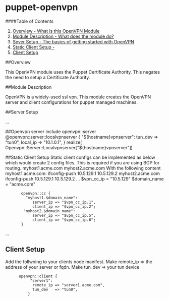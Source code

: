 puppet-openvpn
==============

####Table of Contents

1. [Overview - What is this OpenVPN Module](#overview)
2. [Module Description - What does the module do?](#module-description)
3. [Sever Setup - The basics of getting started with OpenVPN ](#server-setup)
4. [Static Client Setup -  ](#static-client-setup)
5. [Client Setup](#client-setup)

##Overview

This OpenVPN module uses the Puppet Certificate Authority. This negates the need to setup a Certificate Authority.   

##Module Description


OpenVPN is a widely-used ssl vpn. This module creates the OpenVPN server and client configurations for puppet managed machines. 

##Server Setup

 ...

##Openvpn server
          include openvpn::server
          @openvpn::server::localvpnserver { "${hostname}vpnserver":
           tun_dev => "tun0",
           local_ip => "10.1.0.1",
         }
       realize( Openvpn::Server::Localvpnserver["${hostname}vpnserver"])

##Static Client Setup
 Static client configs can be implemented as below which would create 2 config files. This is required if you are using BGP for routing. 
 myhost1.acme.com
 myhost2.acme.com 
 With the following content 
 myhost1.acme.com: ifconfig-push 10.5.129.1  10.5.129.2
 myhost2.acme.com  ifconfig-push 10.5.129.1  10.5.129.2
 ...
           $vpn_cc_ip             = "10.5.129"
           $domain_name           = "acme.com"

           openvpn::cc {
             "myhost1.$domain_name":
                server_ip => "$vpn_cc_ip.1",
                client_ip => "$vpn_cc_ip.2";
            "myhost2.$domain_name":
                server_ip => "$vpn_cc_ip.5",
                client_ip => "$vpn_cc_ip.6";
           }

 ...

## Client Setup

Add the follwoing to your clients node manifest.
 Make remote_ip => the address of your server or fqdn.
 Make tun_dev   => your tun device

          openvpn::client {
               "server1":
                remote_ip => "server1.acme.com",
                tun_dev   => "tun0",
              }
